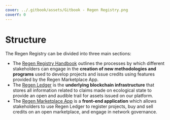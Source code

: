 ```yaml
---
cover: ../.gitbook/assets/Gitbook - Regen Registry.png
coverY: 0
---
```


# Structure

The Regen Registry can be divided into three main sections:

* The [Regen Registry Handbook](https://app.gitbook.com/o/HLlZLPGRtuSIEfuq1a8I/s/Ws38YRExASMl7tOmp6pp/) outlines the processes by which different stakeholders can engage in the **creation of new methodologies and programs** used to develop projects and issue credits using features provided by the Regen Marketplace App.
* The [Regen Ledger](https://docs.regen.network/) is the **underlying blockchain infrastructure** that stores all information related to claims made on ecological state to provide an open and audible trail for assets issued on our platform.
* The [Regen Marketplace App](https://app.regen.network/) is a **front-end application** which allows stakeholders to use Regen Ledger to register projects, buy and sell credits on an open marketplace, and engage in network governance.
